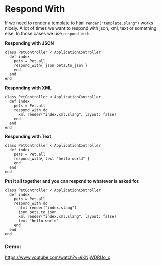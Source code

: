 # Respond With

If we need to render a template to html `render("template.slang")` works nicely.
A lot of times we want to respond with json, xml, text or something else. In those cases we use `respond_with`.

**Responding with JSON**

```crystal
class PetController < ApplicationController
  def index
    pets = Pet.all
    respond_with{ json pets.to_json }
    end
  end
end
```

**Responding with XML**

```crystal
class PetController < ApplicationController
  def index
    pets = Pet.all
    respond_with do
      xml render("index.xml.slang", layout: false)
    end
  end
end
```

**Responding with Text**

```crystal
class PetController < ApplicationController
  def index
    pets = Pet.all
    respond_with{ text "hello world" }
    end
  end
end
```

**Put it all together and you can respond to whatever is asked for.**

```crystal
class PetController < ApplicationController
  def index
    pets = Pet.all
    respond_with do
      html render("index.slang")
      json pets.to_json
      xml render("index.xml.slang", layout: false)
      text "hello world"
    end
  end
end
```

### Demo:

https://www.youtube.com/watch?v=6KNjWDRUo_c

